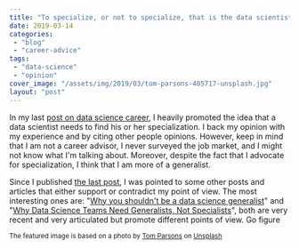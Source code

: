 ```yaml
---
title: "To specialize, or not to specialize, that is the data scientists' question"
date: 2019-03-14
categories: 
 - "blog"
 - "career-advice"
tags: 
 - "data-science"
 - "opinion"
cover_image: "/assets/img/2019/03/tom-parsons-405717-unsplash.jpg"
layout: "post"
---
```


<!-- wp:paragraph -->
In my last [post on data science career](https://gorelik.net/2019/03/07/the-data-science-umbrella-or-should-you-study-data-science-as-a-career-move-the-2019-edition/), I heavily promoted the idea that a data scientist needs to find his or her specialization. I back my opinion with my experience and by citing other people opinions. However, keep in mind that I am not a career advisor, I never surveyed the job market, and I might not know what I'm talking about. Moreover, despite the fact that I advocate for specialization, I think that I am more of a generalist.


<!-- /wp:paragraph -->

<!-- wp:paragraph -->
Since I published [the last post](https://gorelik.net/2019/03/07/the-data-science-umbrella-or-should-you-study-data-science-as-a-career-move-the-2019-edition/), I was pointed to some other posts and articles that either support or contradict my point of view. The most interesting ones are: "[Why you shouldn't be a data science generalist](https://towardsdatascience.com/why-you-shouldnt-be-a-data-science-generalist-f69ea37cdd2c)" and "[Why Data Science Teams Need Generalists, Not Specialists](https://hbr.org/2019/03/why-data-science-teams-need-generalists-not-specialists)", both are very recent and very articulated but promote different points of view. Go figure


<!-- /wp:paragraph -->

<!-- wp:paragraph -->

<!-- /wp:paragraph -->

<!-- wp:paragraph -->
<small>The featured image is based on a photo by <a href="https://unsplash.com/photos/F5qVefeCrp8?utm_source=unsplash&amp;utm_medium=referral&amp;utm_content=creditCopyText">Tom Parsons</a> on <a href="https://unsplash.com/search/photos/road-fork?utm_source=unsplash&amp;utm_medium=referral&amp;utm_content=creditCopyText">Unsplash</a></small>


<!-- /wp:paragraph -->
